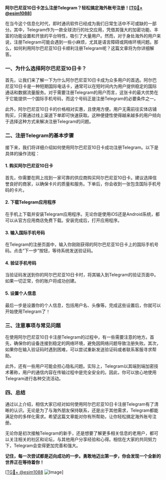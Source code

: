 **阿尔巴尼亚10日卡怎么注册Telegram？轻松搞定海外账号注册！[[TG💪+ @esim1088](https://t.me/s/esim1088)]**

在当今这个信息化时代，即时通讯软件已经成为我们日常生活中不可或缺的一部分。其中，Telegram作为一款全球流行的社交应用，凭借其强大的加密功能、丰富的功能设置和开放的平台特性，吸引了大量用户。然而，对于身处海外的用户来说，注册Telegram可能会遇到一些小麻烦，尤其是语言障碍或网络环境问题。那么，如何利用阿尔巴尼亚10日卡顺利注册Telegram呢？这篇文章将为你详细解答。

### 一、为什么选择阿尔巴尼亚10日卡？

首先，让我们来了解一下为什么阿尔巴尼亚10日卡成为众多用户的首选。阿尔巴尼亚10日卡是一种短期国际电话卡，通常可以在短时间内为用户提供稳定的国际通话和数据流量服务。对于需要注册Telegram的用户而言，这张卡的最大优势在于它能提供一个国际手机号码，而这个号码正是注册Telegram的必要条件之一。

此外，阿尔巴尼亚10日卡的价格相对实惠，且使用方便。用户无需前往实体店铺购买，只需通过线上渠道下单即可快速获取。这种便捷性使得越来越多的用户倾向于选择这种方式来解决注册Telegram的问题。

### 二、注册Telegram的基本步骤

接下来，我们将详细介绍如何使用阿尔巴尼亚10日卡成功注册Telegram。以下是具体的操作流程：

#### 1. 购买阿尔巴尼亚10日卡

首先，你需要在网上找到一家可靠的供应商购买阿尔巴尼亚10日卡。建议选择信誉良好的商家，以确保卡片的质量和服务。下单后，你会收到一张包含国际手机号码的卡片。

#### 2. 下载Telegram应用程序

在手机上下载并安装Telegram应用程序。无论你是使用iOS还是Android系统，都可以从官方应用商店免费下载。安装完成后，打开应用程序。

#### 3. 输入国际手机号码

在Telegram的注册页面中，输入你刚刚获得的阿尔巴尼亚10日卡上的国际手机号码。点击“下一步”按钮，等待系统发送验证码。

#### 4. 验证手机号码

当验证码发送到你的阿尔巴尼亚10日卡时，将其输入到Telegram的验证页面中。如果一切正常，你的账户将成功创建。

#### 5. 设置个人信息

最后一步是设置你的个人信息，包括用户名、头像等。完成这些设置后，你就可以开始使用Telegram了！

### 三、注意事项与常见问题

在使用阿尔巴尼亚10日卡注册Telegram的过程中，有一些需要注意的地方。首先，确保你的设备连接到稳定的网络环境，避免因网络问题导致注册失败。其次，如果你在输入验证码时遇到困难，可以尝试重新发送验证码或者联系客服寻求帮助。

此外，还有一些用户可能会担心隐私问题。实际上，Telegram以其端到端加密技术著称，用户的通信内容在传输过程中是完全安全的。因此，你可以放心地使用Telegram进行各种交流活动。

### 四、总结

通过以上介绍，相信大家已经对如何使用阿尔巴尼亚10日卡注册Telegram有了清晰的认识。无论是为了与海外朋友保持联系，还是出于其他需求，Telegram都能满足你的多样化需求。希望这篇文章能对你有所帮助，让你轻松搞定海外账号注册。

无论你是初次接触Telegram的新手，还是想要了解更多相关信息的老用户，都可以关注相关的社区和论坛，与其他用户分享经验和心得。相信在大家的共同努力下，Telegram会变得更加完善和强大。

**记住，每一次尝试都是迈向成功的一步。勇敢地迈出第一步，你会发现一个全新的世界正在等待着你！**

[[TG💪+ @esim1088](https://t.me/s/esim1088) ![Image](https://i.postimg.cc/4NQfJmqS/Snipaste-2025-05-13-00-14-12.png)]